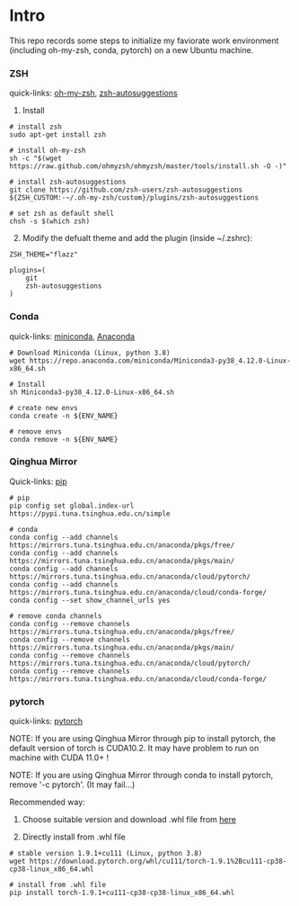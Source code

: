 # Intro
This repo records some steps to initialize my faviorate work environment (including oh-my-zsh, conda, pytorch) on a new Ubuntu machine.


### ZSH

quick-links: [oh-my-zsh](https://ohmyz.sh/#install), [zsh-autosuggestions](https://github.com/zsh-users/zsh-autosuggestions/blob/master/INSTALL.md)

1. Install
```
# install zsh
sudo apt-get install zsh

# install oh-my-zsh
sh -c "$(wget https://raw.github.com/ohmyzsh/ohmyzsh/master/tools/install.sh -O -)"

# install zsh-autosuggestions
git clone https://github.com/zsh-users/zsh-autosuggestions ${ZSH_CUSTOM:-~/.oh-my-zsh/custom}/plugins/zsh-autosuggestions

# set zsh as default shell
chsh -s $(which zsh)
```

2. Modify the defualt theme and add the plugin (inside ~/.zshrc):
```
ZSH_THEME="flazz"

plugins=( 
    git
    zsh-autosuggestions
)
```


### Conda 

quick-links: [miniconda](https://docs.conda.io/en/latest/miniconda.html), [Anaconda](https://www.anaconda.com/products/distribution)

```
# Download Miniconda (Linux, python 3.8)
wget https://repo.anaconda.com/miniconda/Miniconda3-py38_4.12.0-Linux-x86_64.sh

# Install 
sh Miniconda3-py38_4.12.0-Linux-x86_64.sh

# create new envs
conda create -n ${ENV_NAME}

# remove envs
conda remove -n ${ENV_NAME}
```

### Qinghua Mirror

Quick-links: [pip](https://mirrors.tuna.tsinghua.edu.cn/help/pypi/)

```
# pip 
pip config set global.index-url https://pypi.tuna.tsinghua.edu.cn/simple

# conda 
conda config --add channels https://mirrors.tuna.tsinghua.edu.cn/anaconda/pkgs/free/
conda config --add channels https://mirrors.tuna.tsinghua.edu.cn/anaconda/pkgs/main/
conda config --add channels https://mirrors.tuna.tsinghua.edu.cn/anaconda/cloud/pytorch/
conda config --add channels https://mirrors.tuna.tsinghua.edu.cn/anaconda/cloud/conda-forge/
conda config --set show_channel_urls yes

# remove conda channels
conda config --remove channels https://mirrors.tuna.tsinghua.edu.cn/anaconda/pkgs/free/
conda config --remove channels https://mirrors.tuna.tsinghua.edu.cn/anaconda/pkgs/main/
conda config --remove channels https://mirrors.tuna.tsinghua.edu.cn/anaconda/cloud/pytorch/
conda config --remove channels https://mirrors.tuna.tsinghua.edu.cn/anaconda/cloud/conda-forge/

```


### pytorch

quick-links: [pytorch](https://pytorch.org/get-started/previous-versions/)

NOTE: If you are using Qinghua Mirror through pip to install pytorch, the default version of torch is CUDA10.2. It may have problem to run on machine with CUDA 11.0+ !

NOTE: If you are using Qinghua Mirror through conda to install pytorch, remove '-c pytorch'. (It may fail...)

Recommended way: 

1. Choose suitable version and download .whl file from [here](https://download.pytorch.org/whl/torch_stable.html)

2. Directly install from .whl file

```
# stable version 1.9.1+cu111 (Linux, python 3.8)
wget https://download.pytorch.org/whl/cu111/torch-1.9.1%2Bcu111-cp38-cp38-linux_x86_64.whl

# install from .whl file
pip install torch-1.9.1+cu111-cp38-cp38-linux_x86_64.whl

```




